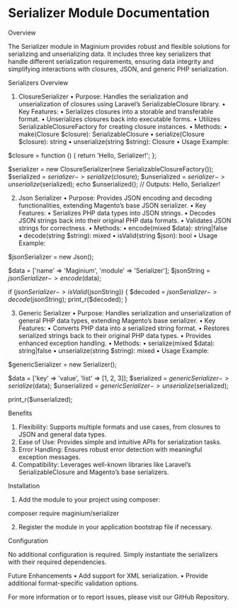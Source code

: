 # Serializer Module Documentation

Overview

The Serializer module in Maginium provides robust and flexible solutions for serializing and unserializing data. It includes three key serializers
that handle different serialization requirements, ensuring data integrity and simplifying interactions with closures, JSON, and generic PHP
serialization.

Serializers Overview

1. ClosureSerializer • Purpose: Handles the serialization and unserialization of closures using Laravel’s SerializableClosure library. • Key Features:
   • Serializes closures into a storable and transferable format. • Unserializes closures back into executable forms. • Utilizes
   SerializableClosureFactory for creating closure instances. • Methods: • make(Closure $closure): SerializableClosure • serialize(Closure $closure):
   string • unserialize(string $string): Closure • Usage Example:

$closure = function () { return 'Hello, Serializer!'; };

$serializer = new ClosureSerializer(new SerializableClosureFactory());
$serialized = $serializer->serialize($closure);
$unserialized = $serializer->unserialize($serialized); echo $unserialized(); // Outputs: Hello, Serializer!

2. Json Serializer • Purpose: Provides JSON encoding and decoding functionalities, extending Magento’s base JSON serializer. • Key Features: •
   Serializes PHP data types into JSON strings. • Decodes JSON strings back into their original PHP data formats. • Validates JSON strings for
   correctness. • Methods: • encode(mixed $data): string|false • decode(string $string): mixed • isValid(string $json): bool • Usage Example:

$jsonSerializer = new Json();

$data = ['name' => 'Maginium', 'module' => 'Serializer'];
$jsonString = $jsonSerializer->encode($data);

if ($jsonSerializer->isValid($jsonString)) { $decoded = $jsonSerializer->decode($jsonString); print_r($decoded); }

3. Generic Serializer • Purpose: Handles serialization and unserialization of general PHP data types, extending Magento’s base serializer. • Key
   Features: • Converts PHP data into a serialized string format. • Restores serialized strings back to their original PHP data types. • Provides
   enhanced exception handling. • Methods: • serialize(mixed $data): string|false • unserialize(string $string): mixed • Usage Example:

$genericSerializer = new Serializer();

$data = ['key' => 'value', 'list' => [1, 2, 3]];
$serialized = $genericSerializer->serialize($data);
$unserialized = $genericSerializer->unserialize($serialized);

print_r($unserialized);

Benefits

1.  Flexibility: Supports multiple formats and use cases, from closures to JSON and general data types.
2.  Ease of Use: Provides simple and intuitive APIs for serialization tasks.
3.  Error Handling: Ensures robust error detection with meaningful exception messages.
4.  Compatibility: Leverages well-known libraries like Laravel’s SerializableClosure and Magento’s base serializers.

Installation

1.  Add the module to your project using composer:

composer require maginium/serializer

2.  Register the module in your application bootstrap file if necessary.

Configuration

No additional configuration is required. Simply instantiate the serializers with their required dependencies.

Future Enhancements • Add support for XML serialization. • Provide additional format-specific validation options.

For more information or to report issues, please visit our GitHub Repository.
